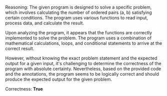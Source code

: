 Reasoning: 
The given program is designed to solve a specific problem, which involves calculating the number of ordered pairs (a, b) satisfying certain conditions. The program uses various functions to read input, process data, and calculate the result.

Upon analyzing the program, it appears that the functions are correctly implemented to solve the problem. The program uses a combination of mathematical calculations, loops, and conditional statements to arrive at the correct result.

However, without knowing the exact problem statement and the expected output for a given input, it's challenging to determine the correctness of the program with absolute certainty. Nevertheless, based on the provided code and the annotations, the program seems to be logically correct and should produce the expected output for the given problem.

Correctness: **True**